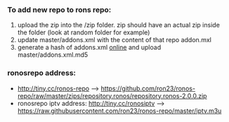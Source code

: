 ### To add new repo to rons repo:
1. upload the zip into the /zip folder. zip should have an actual zip inside the folder (look at random folder for example)
2. update master/addons.xml with the content of that repo addon.mxl
3. generate a hash of addons.xml [online](https://www.md5hashgenerator.com/)  and upload master/addons.xml.md5


### ronosrepo address:
* http://tiny.cc/ronos-repo  --> https://github.com/ron23/ronos-repo/raw/master/zips/repository.ronos/repository.ronos-2.0.0.zip
* ronosrepo iptv address: http://tiny.cc/ronosiptv --> https://raw.githubusercontent.com/ron23/ronos-repo/master/iptv.m3u

